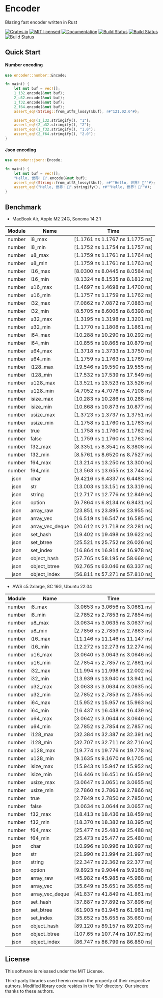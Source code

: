 Encoder
==========================

Blazing fast encoder written in Rust

[![Crates.io][crates-badge]][crates-url]
[![MIT licensed][license-badge]][license-url]
[![Documentation][document-badge]][document-url]
[![Build Status][linux-badge]][linux-url]
[![Build Status][macos-badge]][macos-url]
[![Build Status][windows-badge]][windows-url]

[crates-badge]: https://img.shields.io/crates/v/encoder.svg
[crates-url]: https://crates.io/crates/encoder
[license-badge]: https://img.shields.io/badge/license-MIT-blue.svg
[license-url]: https://github.com/chensoft/encoder/blob/master/LICENSE
[document-badge]: https://docs.rs/encoder/badge.svg
[document-url]: https://docs.rs/encoder
[linux-badge]: https://github.com/chensoft/encoder/actions/workflows/linux.yml/badge.svg
[linux-url]: https://github.com/chensoft/encoder/actions/workflows/linux.yml
[macos-badge]: https://github.com/chensoft/encoder/actions/workflows/macos.yml/badge.svg
[macos-url]: https://github.com/chensoft/encoder/actions/workflows/macos.yml
[windows-badge]: https://github.com/chensoft/encoder/actions/workflows/windows.yml/badge.svg
[windows-url]: https://github.com/chensoft/encoder/actions/workflows/windows.yml

## Quick Start

#### Number encoding

```rust
use encoder::number::Encode;

fn main() {
    let mut buf = vec![];
    1_i32.encode(&mut buf);
    2_u32.encode(&mut buf);
    1_f32.encode(&mut buf);
    2_f64.encode(&mut buf);
    assert_eq!(String::from_utf8_lossy(&buf), r#"121.02.0"#);

    assert_eq!(1_i32.stringify(), "1");
    assert_eq!(2_u32.stringify(), "2");
    assert_eq!(1_f32.stringify(), "1.0");
    assert_eq!(2_f64.stringify(), "2.0");
}
```

#### Json encoding

```rust
use encoder::json::Encode;

fn main() {
    let mut buf = vec![];
    "Hello, 世界! 👋".encode(&mut buf);
    assert_eq!(String::from_utf8_lossy(&buf), r#""Hello, 世界! 👋""#);
    assert_eq!("Hello, 世界! 👋".stringify(), r#""Hello, 世界! 👋""#);
}
```

## Benchmark

- MacBook Air, Apple M2 24G, Sonoma 14.2.1

| Module | Name            |              Time               |
|:------:|-----------------|:-------------------------------:|
| number | i8_max          | [1.1761 ns 1.1767 ns 1.1775 ns] |
| number | i8_min          | [1.1752 ns 1.1754 ns 1.1757 ns] |
| number | u8_max          | [1.1759 ns 1.1761 ns 1.1764 ns] |
| number | u8_min          | [1.1759 ns 1.1761 ns 1.1763 ns] |
| number | i16_max         | [8.0300 ns 8.0445 ns 8.0584 ns] |
| number | i16_min         | [8.1324 ns 8.1535 ns 8.1812 ns] |
| number | u16_max         | [1.4697 ns 1.4698 ns 1.4700 ns] |
| number | u16_min         | [1.1757 ns 1.1759 ns 1.1762 ns] |
| number | i32_max         | [7.0862 ns 7.0872 ns 7.0883 ns] |
| number | i32_min         | [8.5705 ns 8.6005 ns 8.6398 ns] |
| number | u32_max         | [1.3195 ns 1.3198 ns 1.3201 ns] |
| number | u32_min         | [1.1770 ns 1.1808 ns 1.1861 ns] |
| number | i64_max         | [10.288 ns 10.290 ns 10.292 ns] |
| number | i64_min         | [10.855 ns 10.865 ns 10.879 ns] |
| number | u64_max         | [1.3718 ns 1.3733 ns 1.3750 ns] |
| number | u64_min         | [1.1759 ns 1.1763 ns 1.1769 ns] |
| number | i128_max        | [19.546 ns 19.550 ns 19.555 ns] |
| number | i128_min        | [17.532 ns 17.539 ns 17.549 ns] |
| number | u128_max        | [13.521 ns 13.523 ns 13.526 ns] |
| number | u128_min        | [4.7052 ns 4.7076 ns 4.7108 ns] |
| number | isize_max       | [10.283 ns 10.286 ns 10.288 ns] |
| number | isize_min       | [10.868 ns 10.873 ns 10.877 ns] |
| number | usize_max       | [1.3723 ns 1.3737 ns 1.3751 ns] |
| number | usize_min       | [1.1758 ns 1.1760 ns 1.1763 ns] |
| number | true            | [1.1758 ns 1.1760 ns 1.1762 ns] |
| number | false           | [1.1759 ns 1.1760 ns 1.1763 ns] |
| number | f32_max         | [8.3351 ns 8.3541 ns 8.3808 ns] |
| number | f32_min         | [8.5761 ns 8.6520 ns 8.7527 ns] |
| number | f64_max         | [13.214 ns 13.250 ns 13.300 ns] |
| number | f64_min         | [13.563 ns 13.655 ns 13.744 ns] |
|  json  | char            | [6.4216 ns 6.4337 ns 6.4483 ns] |
|  json  | str             | [13.003 ns 13.151 ns 13.319 ns] |
|  json  | string          | [12.717 ns 12.776 ns 12.849 ns] |
|  json  | option          | [6.7864 ns 6.8134 ns 6.8431 ns] |
|  json  | array_raw       | [23.851 ns 23.895 ns 23.955 ns] |
|  json  | array_vec       | [16.519 ns 16.547 ns 16.585 ns] |
|  json  | array_vec_deque | [20.612 ns 21.718 ns 23.281 ns] |
|  json  | set_hash        | [19.402 ns 19.498 ns 19.622 ns] |
|  json  | set_btree       | [25.521 ns 25.752 ns 26.026 ns] |
|  json  | set_index       | [16.864 ns 16.914 ns 16.978 ns] |
|  json  | object_hash     | [57.765 ns 58.195 ns 58.669 ns] |
|  json  | object_btree    | [62.765 ns 63.046 ns 63.337 ns] |
|  json  | object_index    | [56.811 ns 57.271 ns 57.810 ns] |

- AWS c5.2xlarge, 8C 16G, Ubuntu 22.04

| Module | Name            |              Time               |
|:------:|-----------------|:-------------------------------:|
| number | i8_max          | [3.0653 ns 3.0656 ns 3.0661 ns] |
| number | i8_min          | [2.7852 ns 2.7853 ns 2.7854 ns] |
| number | u8_max          | [3.0634 ns 3.0635 ns 3.0637 ns] |
| number | u8_min          | [2.7856 ns 2.7859 ns 2.7863 ns] |
| number | i16_max         | [11.146 ns 11.146 ns 11.147 ns] |
| number | i16_min         | [12.272 ns 12.273 ns 12.274 ns] |
| number | u16_max         | [3.0640 ns 3.0643 ns 3.0646 ns] |
| number | u16_min         | [2.7854 ns 2.7857 ns 2.7861 ns] |
| number | i32_max         | [11.994 ns 11.998 ns 12.002 ns] |
| number | i32_min         | [13.939 ns 13.940 ns 13.941 ns] |
| number | u32_max         | [3.0633 ns 3.0634 ns 3.0635 ns] |
| number | u32_min         | [2.7852 ns 2.7853 ns 2.7855 ns] |
| number | i64_max         | [15.952 ns 15.957 ns 15.963 ns] |
| number | i64_min         | [16.437 ns 16.438 ns 16.439 ns] |
| number | u64_max         | [3.0642 ns 3.0644 ns 3.0646 ns] |
| number | u64_min         | [2.7852 ns 2.7854 ns 2.7857 ns] |
| number | i128_max        | [32.384 ns 32.387 ns 32.391 ns] |
| number | i128_min        | [32.707 ns 32.711 ns 32.716 ns] |
| number | u128_max        | [19.774 ns 19.776 ns 19.778 ns] |
| number | u128_min        | [9.1635 ns 9.1670 ns 9.1705 ns] |
| number | isize_max       | [15.943 ns 15.947 ns 15.952 ns] |
| number | isize_min       | [16.446 ns 16.451 ns 16.459 ns] |
| number | usize_max       | [3.0647 ns 3.0651 ns 3.0655 ns] |
| number | usize_min       | [2.7860 ns 2.7863 ns 2.7866 ns] |
| number | true            | [2.7849 ns 2.7850 ns 2.7850 ns] |
| number | false           | [3.0634 ns 3.0644 ns 3.0657 ns] |
| number | f32_max         | [18.413 ns 18.436 ns 18.459 ns] |
| number | f32_min         | [18.370 ns 18.382 ns 18.395 ns] |
| number | f64_max         | [25.477 ns 25.483 ns 25.488 ns] |
| number | f64_min         | [25.473 ns 25.477 ns 25.480 ns] |
|  json  | char            | [10.996 ns 10.996 ns 10.997 ns] |
|  json  | str             | [21.990 ns 21.994 ns 21.997 ns] |
|  json  | string          | [22.347 ns 22.362 ns 22.377 ns] |
|  json  | option          | [9.8923 ns 9.9044 ns 9.9168 ns] |
|  json  | array_raw       | [45.982 ns 45.985 ns 45.988 ns] |
|  json  | array_vec       | [35.649 ns 35.651 ns 35.655 ns] |
|  json  | array_vec_deque | [41.837 ns 41.849 ns 41.861 ns] |
|  json  | set_hash        | [37.887 ns 37.892 ns 37.896 ns] |
|  json  | set_btree       | [61.903 ns 61.945 ns 61.981 ns] |
|  json  | set_index       | [35.652 ns 35.655 ns 35.660 ns] |
|  json  | object_hash     | [89.120 ns 89.157 ns 89.203 ns] |
|  json  | object_btree    | [107.65 ns 107.74 ns 107.82 ns] |
|  json  | object_index    | [86.747 ns 86.799 ns 86.850 ns] |

## License

This software is released under the MIT License.

Third-party libraries used herein remain the property of their respective authors. Modified library code resides in the 'lib' directory. Our sincere thanks to these authors.